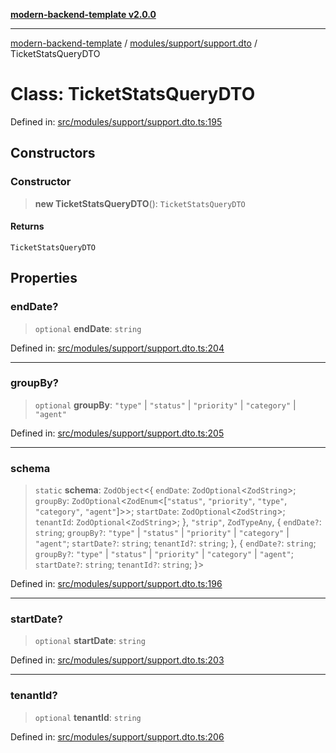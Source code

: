 [**modern-backend-template v2.0.0**](../../../../README.md)

***

[modern-backend-template](../../../../modules.md) / [modules/support/support.dto](../README.md) / TicketStatsQueryDTO

# Class: TicketStatsQueryDTO

Defined in: [src/modules/support/support.dto.ts:195](https://github.com/maemreyo/saas-4cus-nodejs/blob/1a77de11cd6eaefe66c31c7f5de281673fc25ce5/src/modules/support/support.dto.ts#L195)

## Constructors

### Constructor

> **new TicketStatsQueryDTO**(): `TicketStatsQueryDTO`

#### Returns

`TicketStatsQueryDTO`

## Properties

### endDate?

> `optional` **endDate**: `string`

Defined in: [src/modules/support/support.dto.ts:204](https://github.com/maemreyo/saas-4cus-nodejs/blob/1a77de11cd6eaefe66c31c7f5de281673fc25ce5/src/modules/support/support.dto.ts#L204)

***

### groupBy?

> `optional` **groupBy**: `"type"` \| `"status"` \| `"priority"` \| `"category"` \| `"agent"`

Defined in: [src/modules/support/support.dto.ts:205](https://github.com/maemreyo/saas-4cus-nodejs/blob/1a77de11cd6eaefe66c31c7f5de281673fc25ce5/src/modules/support/support.dto.ts#L205)

***

### schema

> `static` **schema**: `ZodObject`\<\{ `endDate`: `ZodOptional`\<`ZodString`\>; `groupBy`: `ZodOptional`\<`ZodEnum`\<\[`"status"`, `"priority"`, `"type"`, `"category"`, `"agent"`\]\>\>; `startDate`: `ZodOptional`\<`ZodString`\>; `tenantId`: `ZodOptional`\<`ZodString`\>; \}, `"strip"`, `ZodTypeAny`, \{ `endDate?`: `string`; `groupBy?`: `"type"` \| `"status"` \| `"priority"` \| `"category"` \| `"agent"`; `startDate?`: `string`; `tenantId?`: `string`; \}, \{ `endDate?`: `string`; `groupBy?`: `"type"` \| `"status"` \| `"priority"` \| `"category"` \| `"agent"`; `startDate?`: `string`; `tenantId?`: `string`; \}\>

Defined in: [src/modules/support/support.dto.ts:196](https://github.com/maemreyo/saas-4cus-nodejs/blob/1a77de11cd6eaefe66c31c7f5de281673fc25ce5/src/modules/support/support.dto.ts#L196)

***

### startDate?

> `optional` **startDate**: `string`

Defined in: [src/modules/support/support.dto.ts:203](https://github.com/maemreyo/saas-4cus-nodejs/blob/1a77de11cd6eaefe66c31c7f5de281673fc25ce5/src/modules/support/support.dto.ts#L203)

***

### tenantId?

> `optional` **tenantId**: `string`

Defined in: [src/modules/support/support.dto.ts:206](https://github.com/maemreyo/saas-4cus-nodejs/blob/1a77de11cd6eaefe66c31c7f5de281673fc25ce5/src/modules/support/support.dto.ts#L206)
